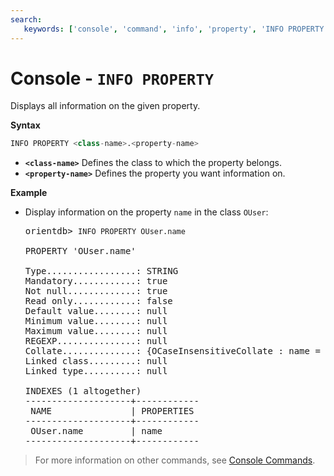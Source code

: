 ```yaml
---
search:
   keywords: ['console', 'command', 'info', 'property', 'INFO PROPERTY']
---
```


# Console - `INFO PROPERTY`

Displays all information on the given property.

**Syntax**

```sql
INFO PROPERTY <class-name>.<property-name>
```

- **`<class-name>`** Defines the class to which the property belongs.
- **`<property-name>`** Defines the property you want information on.


**Example**

- Display information on the property `name` in the class `OUser`:

  <pre>
  orientdb> <code class='userinput lang-sql'>INFO PROPERTY OUser.name</code>

  PROPERTY 'OUser.name'

  Type.................: STRING
  Mandatory............: true
  Not null.............: true
  Read only............: false
  Default value........: null
  Minimum value........: null
  Maximum value........: null
  REGEXP...............: null
  Collate..............: {OCaseInsensitiveCollate : name = ci}
  Linked class.........: null
  Linked type..........: null

  INDEXES (1 altogether)
  --------------------+------------
   NAME               | PROPERTIES 
  --------------------+------------
   OUser.name         | name       
  --------------------+------------
  </pre>


>For more information on other commands, see [Console Commands](Console-Commands.md).


